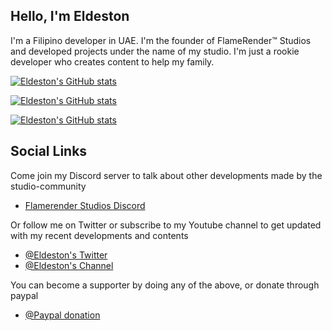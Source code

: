 ## Hello, I'm Eldeston
I'm a Filipino developer in UAE. I'm the founder of FlameRender™ Studios and developed projects under the name of my studio. I'm just a rookie developer who creates content to help my family.

[![Eldeston's GitHub stats](https://github-readme-stats.vercel.app/api?username=Eldeston&show_icons=true&theme=transparent)](https://github.com/Eldeston)

[![Eldeston's GitHub stats](https://github-readme-stats.vercel.app/api/pin?username=Eldeston&repo=super-duper-vanilla&show_owner=true&theme=transparent)](https://github.com/Eldeston)

[![Eldeston's GitHub stats](https://github-readme-stats.vercel.app/api/top-langs?username=Eldeston&layout=compact&theme=transparent)](https://github.com/Eldeston)

## Social Links
   Come join my Discord server to talk about other developments made by the studio-community
   * [Flamerender Studios Discord](https://discord.gg/UE85W5ynCg)
   
   Or follow me on Twitter or subscribe to my Youtube channel to get updated with my recent developments and contents
   * [@Eldeston's Twitter](https://twitter.com/eldeston)
   * [@Eldeston's Channel](https://www.youtube.com/channel/UCQCkkFh25ydxZwCqpBhJJlg?view_as=subscriber)

   You can become a supporter by doing any of the above, or donate through paypal
   * [@Paypal donation](https://www.paypal.com/donate?hosted_button_id=4XLQ4WE296JKW)
